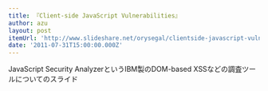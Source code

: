 ```yaml
---
title: 『Client-side JavaScript Vulnerabilities』
author: azu
layout: post
itemUrl: 'http://www.slideshare.net/orysegal/clientside-javascript-vulnerabilities'
date: '2011-07-31T15:00:00.000Z'
---
```

JavaScript Security AnalyzerというIBM製のDOM-based XSSなどの調査ツールについてのスライド
